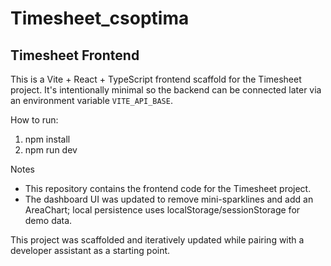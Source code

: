 # Timesheet_csoptima

## Timesheet Frontend

This is a Vite + React + TypeScript frontend scaffold for the Timesheet project. It's intentionally minimal so the backend can be connected later via an environment variable `VITE_API_BASE`.

How to run:

1. npm install
2. npm run dev

Notes

- This repository contains the frontend code for the Timesheet project.
- The dashboard UI was updated to remove mini-sparklines and add an AreaChart; local persistence uses localStorage/sessionStorage for demo data.

This project was scaffolded and iteratively updated while pairing with a developer assistant as a starting point.

